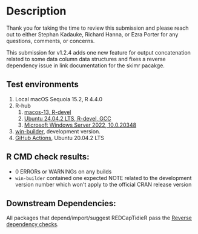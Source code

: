 # Description

Thank you for taking the time to review this submission and please reach out to either Stephan Kadauke, Richard Hanna, or Ezra Porter for any questions, comments, or concerns.

This submission for v1.2.4 adds one new feature for output concatenation related to some data column data structures and fixes a reverse dependency issue in link documentation for the skimr pacakge.

## Test environments

1.  Local macOS Sequoia 15.2, R 4.4.0
2.  R-hub
    1.  [macos-13, R-devel](https://github.com/CHOP-CGTInformatics/REDCapTidieR/actions/runs/16574471021/job/46875197968)
    2.  [Ubuntu 24.04.2 LTS, R-devel, GCC](https://github.com/CHOP-CGTInformatics/REDCapTidieR/actions/runs/16574471021/job/46875197992)
    3.  [Microsoft Windows Server 2022, 10.0.20348](https://github.com/CHOP-CGTInformatics/REDCapTidieR/actions/runs/16574471021/job/46875197960)
3.  [win-builder](https://win-builder.r-project.org/2V2MXf0NT2E2/00check.log), development version.
4.  [GiHub Actions](https://github.com/CHOP-CGTInformatics/REDCapTidieR/actions), Ubuntu 20.04.2 LTS

## R CMD check results:

-   0 ERRORs or WARNINGs on any builds
-   `win-builder` contained one expected NOTE related to the development version number which won't apply to the official CRAN release version

## Downstream Dependencies:

All packages that depend/import/suggest REDCapTidieR pass the [Reverse dependency checks](https://github.com/CHOP-CGTInformatics/REDCapTidieR/actions/runs/16573072026).
